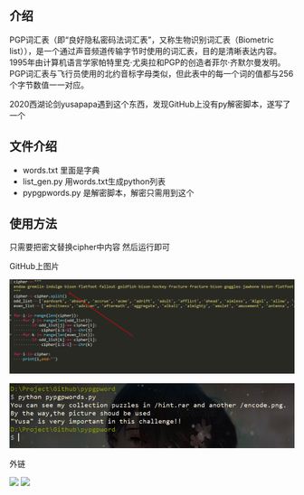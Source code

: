 ## 介绍

PGP词汇表（即“良好隐私密码法词汇表”，又称生物识别词汇表（Biometric list）），是一个通过声音频道传输字节时使用的词汇表，目的是清晰表达内容。
1995年由计算机语言学家帕特里克·尤奥拉和PGP的创造者菲尔·齐默尔曼发明。PGP词汇表与飞行员使用的北约音标字母类似，但此表中的每一个词的值都与256个字节数值一一对应。


2020西湖论剑yusapapa遇到这个东西，发现GitHub上没有py解密脚本，遂写了一个

## 文件介绍
* words.txt 里面是字典
* list_gen.py 用words.txt生成python列表
* pypgpwords.py 是解密脚本，解密只需用到这个

## 使用方法

只需要把密文替换cipher中内容 然后运行即可

GitHub上图片

![](./1.png)

![](./2.png)

外链

![](https://img-blog.csdnimg.cn/20201011144808458.png)
![](https://img-blog.csdnimg.cn/20201011144808450.png)

